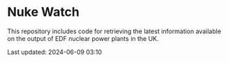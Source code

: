 # Nuke Watch

This repository includes code for retrieving the latest information available on the output of EDF nuclear power plants in the UK.

Last updated: 2024-06-09 03:10